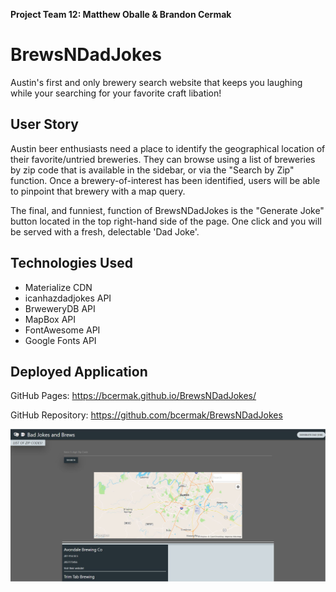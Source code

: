 **Project Team 12: Matthew Oballe & Brandon Cermak**

# BrewsNDadJokes #
Austin's first and only brewery search website that keeps you laughing while your searching for your favorite craft libation!

## User Story ##

Austin beer enthusiasts need a place to identify the geographical location of their favorite/untried breweries. They can browse using a list of breweries by zip code that is available in the sidebar, or via the "Search by Zip" function. Once a brewery-of-interest has been identified, users will be able to pinpoint that brewery with a map query. 

The final, and funniest, function of BrewsNDadJokes is the "Generate Joke" button located in the top right-hand side of the page. One click and you will be served with a fresh, delectable 'Dad Joke'. 

## Technologies Used ##
- Materialize CDN
- icanhazdadjokes API
- BrweweryDB API
- MapBox API
- FontAwesome API
- Google Fonts API

## Deployed Application ##

GitHub Pages: https://bcermak.github.io/BrewsNDadJokes/

GitHub Repository: https://github.com/bcermak/BrewsNDadJokes

<img src = "Assets\brews_screenshot.JPG" alt = "Screenshot">



